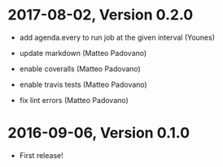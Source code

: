 2017-08-02, Version 0.2.0
=========================

 * add agenda.every to run job at the given interval (Younes)

 * update markdown (Matteo Padovano)

 * enable coveralls (Matteo Padovano)

 * enable travis tests (Matteo Padovano)

 * fix lint errors (Matteo Padovano)


2016-09-06, Version 0.1.0
=========================

 * First release!
